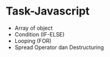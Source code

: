 # Task-Javascript
- Array of object
- Condition (IF-ELSE)
- Looping (FOR)
- Spread Operator dan Destructuring
